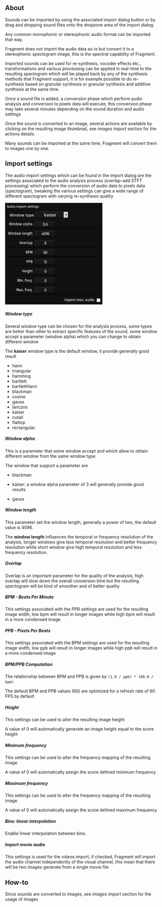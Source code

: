 ## About

Sounds can be imported by using the associated import dialog button or by drag and dropping sound files onto the dropzone area of the import dialog.

Any common monophonic or stereophonic audio format can be imported that way.

Fragment does not import the audio data as-is but convert it to a stereophonic spectogram image, this is the spectral capability of Fragment.

Imported sounds can be used for re-synthesis, vocoder effects etc., transformations and various processing can be applied in real-time to the resulting spectogram which will be played back by any of the synthesis methods that Fragment support, it is for example possible to do re-synthesis based on granular synthesis or granular synthesis and additive synthesis at the same time.

Once a sound file is added, a conversion phase which perform audio analysis and conversion to pixels data will execute, this conversion phase may take several minutes depending on the sound duration and audio settings

Once the sound is converted to an image, several actions are available by clicking on the resulting image thumbnail, see *images import* section for the actions details.

Many sounds can be imported at the same time, Fragment will convert them to images one by one.

## Import settings

The audio import settings which can be found in the import dialog are the settings associated to the audio analysis process (overlap-add STFT processing) which perform the conversion of audio data to pixels data (spectogram), tweaking the various settings can give a wide range of different spectogram with varying re-synthesis quality

![Fragment audio import settings](images/audio_import_settings.png)

##### Window type

Several window type can be chosen for the analysis process, some types are better than other to extract specific features of the sound, some window accept a parameter (window alpha) which you can change to obtain different window

The **kaiser** window type is the default window, it provide generally good result

- hann
- triangular
- hamming
- bartlett
- bartlettHann
- blackman
- cosine
- gauss
- lanczos
- kaiser
- nutall
- flattop
- rectangular

##### Window alpha

This is a parameter that some window accept and which allow to obtain different window from the same window type

The window that support a parameter are

- blackman

- kaiser: a window alpha parameter of 3 will generally provide good results

- gauss

##### Window length

This parameter set the window length, generally a power of two, the default value is 4096.

The **window length** influences the temporal or frequency resolution of the analysis, longer windows give less temporal resolution and better frequency resolution while short window give high temporal resolution and less frequency resolution.

##### Overlap

Overlap is an important parameter for the quality of the analysis, high overlap will slow down the overall conversion time but the resulting spectogram will be kind of smoother and of better quality

##### BPM - Beats Per Minute

This settings associated with the PPB settings are used for the resulting image width, low bpm will result in longer images while high bpm will result in a more condensed image

##### PPB - Pixels Per Beats

This settings associated with the BPM settings are used for the resulting image width, low ppb will result in longer images while high ppb will result in a more condensed image

##### BPM/PPB Computation

The relationship between BPM and PPB is given by `(1.0 / ppb) * (60.0 / bpm)`

The default BPM and PPB values (60) are optimized for a refresh rate of 60 FPS by default

##### Height

This settings can be used to alter the resulting image height

A value of 0 will automatically generate an image height equal to the score height

##### Minimum frequency

This settings can be used to alter the frequency mapping of the resulting image.

A value of 0 will automatically assign the score defined minimum frequency

##### Maximum frequency

This settings can be used to alter the frequency mapping of the resulting image.

A value of 0 will automatically assign the score defined maximum frequency

##### Bins: linear interpolation

Enable linear interpolation between bins.

##### Import movie audio

This settings is used for the videos import, if checked, Fragment will import the audio channel independently of the visual channel, this mean that there will be two images generate from a single movie file

## How-to

Since sounds are converted to images, see *images import* section for the usage of images